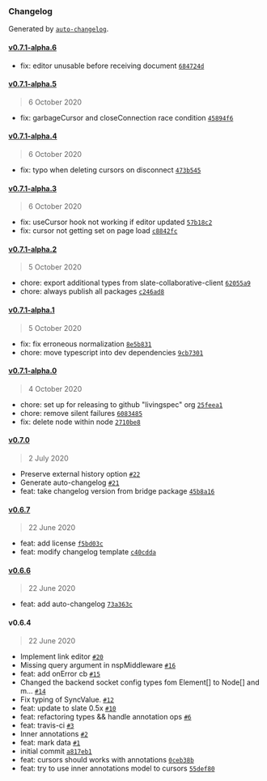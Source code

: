 ### Changelog

Generated by [`auto-changelog`](https://github.com/CookPete/auto-changelog).

#### [v0.7.1-alpha.6](https://github.com/livingspec/slate-collaborative/compare/v0.7.1-alpha.5...v0.7.1-alpha.6)

- fix: editor unusable before receiving document [`684724d`](https://github.com/livingspec/slate-collaborative/commit/684724d8c4e7adc5fcf5cdea819a4d5fdd7ef5cf)

#### [v0.7.1-alpha.5](https://github.com/livingspec/slate-collaborative/compare/v0.7.1-alpha.4...v0.7.1-alpha.5)

> 6 October 2020

- fix: garbageCursor and closeConnection race condition [`45894f6`](https://github.com/livingspec/slate-collaborative/commit/45894f6972a640221fe654781b39361c702ca1b0)

#### [v0.7.1-alpha.4](https://github.com/livingspec/slate-collaborative/compare/v0.7.1-alpha.3...v0.7.1-alpha.4)

> 6 October 2020

- fix: typo when deleting cursors on disconnect [`473b545`](https://github.com/livingspec/slate-collaborative/commit/473b54583c15781cf6d517f0d9b387b7c8ddbe20)

#### [v0.7.1-alpha.3](https://github.com/livingspec/slate-collaborative/compare/v0.7.1-alpha.2...v0.7.1-alpha.3)

> 6 October 2020

- fix: useCursor hook not working if editor updated [`57b18c2`](https://github.com/livingspec/slate-collaborative/commit/57b18c24d5c639191e12152487e10d783d50c3b4)
- fix: cursor not getting set on page load [`c8842fc`](https://github.com/livingspec/slate-collaborative/commit/c8842fcc685bc50805c96e2d9a810e37f267de79)

#### [v0.7.1-alpha.2](https://github.com/livingspec/slate-collaborative/compare/v0.7.1-alpha.1...v0.7.1-alpha.2)

> 5 October 2020

- chore: export additional types from slate-collaborative-client [`62055a9`](https://github.com/livingspec/slate-collaborative/commit/62055a9d5e81404fb8063e80a27d587344f49b02)
- chore: always publish all packages [`c246ad8`](https://github.com/livingspec/slate-collaborative/commit/c246ad84af0cabc08c015dfe52c1bffbb2ccb10c)

#### [v0.7.1-alpha.1](https://github.com/livingspec/slate-collaborative/compare/v0.7.1-alpha.0...v0.7.1-alpha.1)

> 5 October 2020

- fix: fix erroneous normalization [`8e5b831`](https://github.com/livingspec/slate-collaborative/commit/8e5b83120f62e462ec34923f60e913099a5b3797)
- chore: move typescript into dev dependencies [`9cb7301`](https://github.com/livingspec/slate-collaborative/commit/9cb7301a39c8d2480eb51bcfa5396e7a78fa4e2a)

#### [v0.7.1-alpha.0](https://github.com/livingspec/slate-collaborative/compare/v0.7.0...v0.7.1-alpha.0)

> 4 October 2020

- chore: set up for releasing to github "livingspec" org [`25feea1`](https://github.com/livingspec/slate-collaborative/commit/25feea1e0b66b52f7d66f07aedad877544df8c41)
- chore: remove silent failures [`6083485`](https://github.com/livingspec/slate-collaborative/commit/6083485c3d27df4ab253924a3a77aea73e950fc9)
- fix: delete node within node [`2710be8`](https://github.com/livingspec/slate-collaborative/commit/2710be8a31c5284d115f2171d52728c776f003d7)

#### [v0.7.0](https://github.com/livingspec/slate-collaborative/compare/v0.6.7...v0.7.0)

> 2 July 2020

- Preserve external history option [`#22`](https://github.com/livingspec/slate-collaborative/pull/22)
- Generate auto-changelog [`#21`](https://github.com/livingspec/slate-collaborative/pull/21)
- feat: take changelog version from bridge package [`45b8a16`](https://github.com/livingspec/slate-collaborative/commit/45b8a16ef57e582a617c7f6284de697a90e16030)

#### [v0.6.7](https://github.com/livingspec/slate-collaborative/compare/v0.6.6...v0.6.7)

> 22 June 2020

- feat: add license [`f5bd03c`](https://github.com/livingspec/slate-collaborative/commit/f5bd03cf27a1c620c69e6823b433963aea84610e)
- feat: modify changelog template [`c40cdda`](https://github.com/livingspec/slate-collaborative/commit/c40cdda45d478b733f195058ef7b239bbb476aeb)

#### [v0.6.6](https://github.com/livingspec/slate-collaborative/compare/v0.6.4...v0.6.6)

> 22 June 2020

- feat: add auto-changelog [`73a363c`](https://github.com/livingspec/slate-collaborative/commit/73a363c8b3c0839046c255774580143eee6e1ee8)

#### v0.6.4

> 22 June 2020

- Implement link editor [`#20`](https://github.com/livingspec/slate-collaborative/pull/20)
- Missing query argument in nspMiddleware [`#16`](https://github.com/livingspec/slate-collaborative/pull/16)
- feat: add onError cb [`#15`](https://github.com/livingspec/slate-collaborative/pull/15)
- Changed the backend socket config types fom Element[] to Node[] and m… [`#14`](https://github.com/livingspec/slate-collaborative/pull/14)
- Fix typing of SyncValue. [`#12`](https://github.com/livingspec/slate-collaborative/pull/12)
- feat: update to slate 0.5x [`#10`](https://github.com/livingspec/slate-collaborative/pull/10)
- feat: refactoring types && handle annotation ops [`#6`](https://github.com/livingspec/slate-collaborative/pull/6)
- feat: travis-ci [`#3`](https://github.com/livingspec/slate-collaborative/pull/3)
- Inner annotations [`#2`](https://github.com/livingspec/slate-collaborative/pull/2)
- feat: mark data [`#1`](https://github.com/livingspec/slate-collaborative/pull/1)
- initial commit [`a817eb1`](https://github.com/livingspec/slate-collaborative/commit/a817eb1cebf296495099e67a7939e7a09f0e5b48)
- feat: cursors should works with annotations [`0ceb38b`](https://github.com/livingspec/slate-collaborative/commit/0ceb38bbfd26d90e2b712ea450badbdb8b5c7b52)
- feat: try to use inner annotations model to cursors [`55def80`](https://github.com/livingspec/slate-collaborative/commit/55def80703584964234b6fe8c5a73a3c2f05352f)
